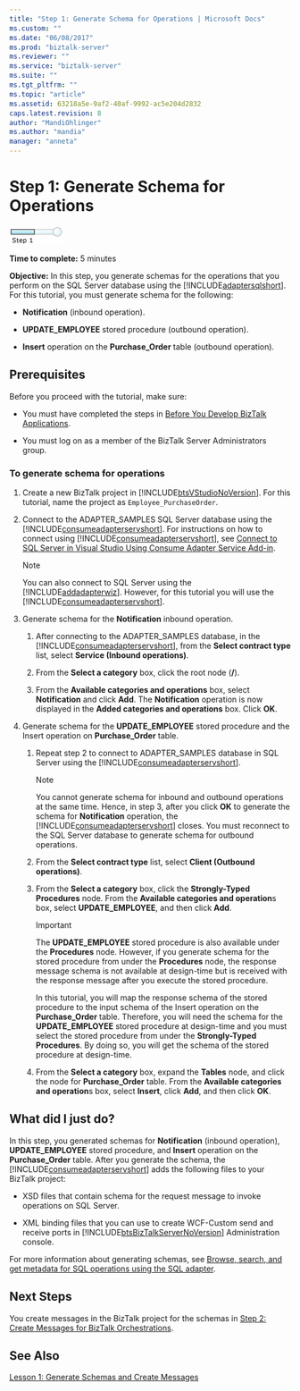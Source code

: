 ```yaml
---
title: "Step 1: Generate Schema for Operations | Microsoft Docs"
ms.custom: ""
ms.date: "06/08/2017"
ms.prod: "biztalk-server"
ms.reviewer: ""
ms.service: "biztalk-server"
ms.suite: ""
ms.tgt_pltfrm: ""
ms.topic: "article"
ms.assetid: 63218a5e-9af2-40af-9992-ac5e204d2832
caps.latest.revision: 8
author: "MandiOhlinger"
ms.author: "mandia"
manager: "anneta"
---
```

# Step 1: Generate Schema for Operations
![Step 1 of 2](../../adapters-and-accelerators/adapter-sql/media/step-1of2.gif "Step_1of2")  
  
 **Time to complete:** 5 minutes  
  
 **Objective:** In this step, you generate schemas for the operations that you perform on the SQL Server database using the [!INCLUDE[adaptersqlshort](../../includes/adaptersqlshort-md.md)]. For this tutorial, you must generate schema for the following:  
  
-   **Notification** (inbound operation).  
  
-   **UPDATE_EMPLOYEE** stored procedure (outbound operation).  
  
-   **Insert** operation on the **Purchase_Order** table (outbound operation).  
  
## Prerequisites  
 Before you proceed with the tutorial, make sure:  
  
-   You must have completed the steps in [Before You Develop BizTalk Applications](http://msdn.microsoft.com/library/3539741d-5266-43d4-9b7b-73e82f0ed4f6).  
  
-   You must log on as a member of the BizTalk Server Administrators group.  
  
### To generate schema for operations  
  
1.  Create a new BizTalk project in [!INCLUDE[btsVStudioNoVersion](../../includes/btsvstudionoversion-md.md)]. For this tutorial, name the project as `Employee_PurchaseOrder`.  
  
2.  Connect to the ADAPTER_SAMPLES SQL Server database using the [!INCLUDE[consumeadapterservshort](../../includes/consumeadapterservshort-md.md)]. For instructions on how to connect using [!INCLUDE[consumeadapterservshort](../../includes/consumeadapterservshort-md.md)], see [Connect to SQL Server in Visual Studio Using Consume Adapter Service Add-in](../../adapters-and-accelerators/adapter-sql/connect-to-sql-server-in-visual-studio-using-the-consume-adapter-service-add-in.md).  
  
    > [!NOTE]
    >  You can also connect to SQL Server using the [!INCLUDE[addadapterwiz](../../includes/addadapterwiz-md.md)]. However, for this tutorial you will use the [!INCLUDE[consumeadapterservshort](../../includes/consumeadapterservshort-md.md)].  
  
3.  Generate schema for the **Notification** inbound operation.  
  
    1.  After connecting to the ADAPTER_SAMPLES database, in the [!INCLUDE[consumeadapterservshort](../../includes/consumeadapterservshort-md.md)], from the **Select contract type** list, select **Service (Inbound operations)**.  
  
    2.  From the **Select a category** box, click the root node (**/**).  
  
    3.  From the **Available categories and operations** box, select **Notification** and click **Add**. The **Notification** operation is now displayed in the **Added categories and operations** box. Click **OK**.  
  
4.  Generate schema for the **UPDATE_EMPLOYEE** stored procedure and the Insert operation on **Purchase_Order** table.  
  
    1.  Repeat step 2 to connect to ADAPTER_SAMPLES database in SQL Server using the [!INCLUDE[consumeadapterservshort](../../includes/consumeadapterservshort-md.md)].  
  
        > [!NOTE]
        >  You cannot generate schema for inbound and outbound operations at the same time. Hence, in step 3, after you click **OK** to generate the schema for **Notification** operation, the [!INCLUDE[consumeadapterservshort](../../includes/consumeadapterservshort-md.md)] closes. You must reconnect to the SQL Server database to generate schema for outbound operations.  
  
    2.  From the **Select contract type** list, select **Client (Outbound operations)**.  
  
    3.  From the **Select a category** box, click the **Strongly-Typed Procedures** node. From the **Available categories and operation**s box, select **UPDATE_EMPLOYEE**, and then click **Add**.  
  
        > [!IMPORTANT]
        >  The **UPDATE_EMPLOYEE** stored procedure is also available under the **Procedures** node. However, if you generate schema for the stored procedure from under the **Procedures** node, the response message schema is not available at design-time but is received with the response message after you execute the stored procedure.  
        >   
        >  In this tutorial, you will map the response schema of the stored procedure to the input schema of the Insert operation on the **Purchase_Order** table. Therefore, you will need the schema for the **UPDATE_EMPLOYEE** stored procedure at design-time and you must select the stored procedure from under the **Strongly-Typed Procedures**. By doing so, you will get the schema of the stored procedure at design-time.  
  
    4.  From the **Select a category** box, expand the **Tables** node, and click the node for **Purchase_Order** table. From the **Available categories and operation**s box, select **Insert**, click **Add**, and then click **OK**.  
  
## What did I just do?  
 In this step, you generated schemas for **Notification** (inbound operation), **UPDATE_EMPLOYEE** stored procedure, and **Insert** operation on the **Purchase_Order** table. After you generate the schema, the [!INCLUDE[consumeadapterservshort](../../includes/consumeadapterservshort-md.md)] adds the following files to your BizTalk project:  
  
-   XSD files that contain schema for the request message to invoke operations on SQL Server.  
  
-   XML binding files that you can use to create WCF-Custom send and receive ports in [!INCLUDE[btsBizTalkServerNoVersion](../../includes/btsbiztalkservernoversion-md.md)] Administration console.  
  
 For more information about generating schemas, see [Browse, search, and get metadata for SQL operations using the SQL adapter](../../adapters-and-accelerators/adapter-sql/browse-search-and-get-metadata-for-sql-operations-using-the-sql-adapter.md).  
  
## Next Steps  
 You create messages in the BizTalk project for the schemas in [Step 2: Create Messages for BizTalk Orchestrations](../../adapters-and-accelerators/adapter-sql/step-2-create-messages-for-biztalk-orchestrations.md).  
  
## See Also  
 [Lesson 1: Generate Schemas and Create Messages](../../adapters-and-accelerators/adapter-sql/lesson-1-generate-schemas-and-create-messages.md)
